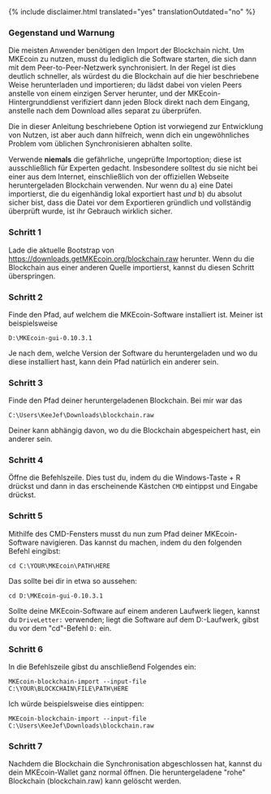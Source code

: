{% include disclaimer.html translated="yes" translationOutdated="no" %}

### Gegenstand und Warnung

Die meisten Anwender benötigen den Import der Blockchain nicht. Um MKEcoin zu nutzen, musst du lediglich die Software starten, die sich dann mit dem Peer-to-Peer-Netzwerk synchronisiert. In der Regel ist dies deutlich schneller, als würdest du die Blockchain auf die hier beschriebene Weise herunterladen und importieren; du lädst dabei von vielen Peers anstelle von einem einzigen Server herunter, und der MKEcoin-Hintergrunddienst verifiziert dann jeden Block direkt nach dem Eingang, anstelle nach dem Download alles separat zu überprüfen.

Die in dieser Anleitung beschriebene Option ist vorwiegend zur Entwicklung von Nutzen, ist aber auch dann hilfreich, wenn dich ein ungewöhnliches Problem vom üblichen Synchronisieren abhalten sollte.

Verwende **niemals** die gefährliche, ungeprüfte Importoption; diese ist ausschließlich für Experten gedacht. Insbesondere solltest du sie nicht bei einer aus dem Internet, einschließlich von der offiziellen Webseite heruntergeladen Blockchain verwenden. Nur wenn du a) eine Datei importierst, die du eigenhändig lokal exportiert hast *und* b) du absolut sicher bist, dass die Datei vor dem Exportieren gründlich und vollständig überprüft wurde, ist ihr Gebrauch wirklich sicher.

### Schritt 1

Lade die aktuelle Bootstrap von https://downloads.getMKEcoin.org/blockchain.raw herunter. Wenn du die Blockchain aus einer anderen Quelle importierst, kannst du diesen Schritt überspringen.

### Schritt 2

Finde den Pfad, auf welchem die MKEcoin-Software installiert ist. Meiner ist beispielsweise

`D:\MKEcoin-gui-0.10.3.1`

Je nach dem, welche Version der Software du heruntergeladen und wo du diese installiert hast, kann dein Pfad natürlich ein anderer sein.

### Schritt 3

Finde den Pfad deiner heruntergeladenen Blockchain. Bei mir war das

`C:\Users\KeeJef\Downloads\blockchain.raw`

Deiner kann abhängig davon, wo du die Blockchain abgespeichert hast, ein anderer sein.

### Schritt 4

Öffne die Befehlszeile. Dies tust du, indem du die Windows-Taste + R drückst und dann in das erscheinende Kästchen `CMD` eintippst und Eingabe drückst.

### Schritt 5

Mithilfe des CMD-Fensters musst du nun zum Pfad deiner MKEcoin-Software navigieren. Das kannst du machen, indem du den folgenden Befehl eingibst:

`cd C:\YOUR\MKEcoin\PATH\HERE`

Das sollte bei dir in etwa so aussehen:

`cd D:\MKEcoin-gui-0.10.3.1`

Sollte deine MKEcoin-Software auf einem anderen Laufwerk liegen, kannst du `DriveLetter:` verwenden; liegt die Software auf dem D:-Laufwerk, gibst du vor dem "cd"-Befehl `D:` ein.

### Schritt 6

In die Befehlszeile gibst du anschließend Folgendes ein:

`MKEcoin-blockchain-import --input-file C:\YOUR\BLOCKCHAIN\FILE\PATH\HERE`

Ich würde beispielsweise dies eintippen:

`MKEcoin-blockchain-import --input-file C:\Users\KeeJef\Downloads\blockchain.raw`

### Schritt 7

Nachdem die Blockchain die Synchronisation abgeschlossen hat, kannst du dein MKEcoin-Wallet ganz normal öffnen. Die heruntergeladene "rohe" Blockchain (blockchain.raw) kann gelöscht werden.
